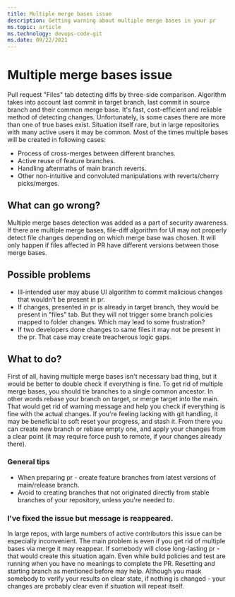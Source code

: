 ```yaml
---
title: Multiple merge bases issue
description: Getting warning about multiple merge bases in your pr
ms.topic: article
ms.technology: devops-code-git
ms.date: 09/22/2021
---
```


# Multiple merge bases issue

Pull request "Files" tab detecting diffs by three-side comparison. Algorithm takes into account last commit in target branch, last commit in source branch and their common merge base. It's fast, cost-efficient and reliable method of detecting changes. Unfortunately, is some cases there are more than one of true bases exist. Situation itself rare, but in large repositories with many active users it may be common.
Most of the times multiple bases will be created in following cases:
- Process of cross-merges between different branches.
- Active reuse of feature branches.
- Handling aftermaths of main branch reverts.
- Other non-intuitive and convoluted manipulations with reverts/cherry picks/merges.

## What can go wrong?

Multiple merge bases detection was added as a part of security awareness. If there are multiple merge bases, file-diff algorithm for UI may not properly detect file changes depending on which merge base was chosen. It will only happen if files affected in PR have different versions between those merge bases. 

## Possible problems

- Ill-intended user may abuse UI algorithm to commit malicious changes that wouldn't be present in pr.
- If changes, presented in pr is already in target branch, they would be present in "files" tab. But they will not trigger some branch policies mapped to folder changes. Which may lead to some frustration?
- If two developers done changes to same files it may not be present in the pr. That case may create treacherous logic gaps.

## What to do?

First of all, having multiple merge bases isn't necessary bad thing, but it would be better to double check if everything is fine.
To get rid of multiple merge bases, you should tie branches to a single common ancestor. In other words rebase your branch on target, or merge target into the main. That would get rid of warning message and help you check if everything is fine with the actual changes. If you're feeling lacking with git handling, it may be beneficial to soft reset your progress, and stash it. From there you can create new branch or rebase empty one, and apply your changes from a clear point (it may require force push to remote, if your changes already there). 

### General tips

- When preparing pr - create feature branches from latest versions of main/release branch. 
- Avoid to creating branches that not originated directly from stable branches of your repository, unless you're needed to.

### I've fixed the issue but message is reappeared.

In large repos, with large numbers of active contributors this issue can be especially inconvenient. The main problem is even if you get rid of multiple bases via merge it may reappear. If somebody will close long-lasting pr - that would create this situation again. Even while build policies and test are running when you have no meanings to complete the PR. Resetting and starting branch as mentioned before may help. Although you mask somebody to verify your results on clear state, if nothing is changed - your changes are probably clear even if situation will repeat itself.

